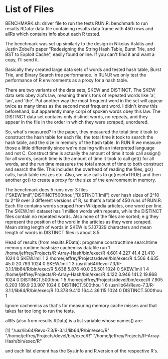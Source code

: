 # List of Files

BENCHMARK.sh: driver file to run the tests
RUN.R: benchmark to run
results.RData: data file containing results data frame with 450 rows and allRs which contains info about each R tested.

The benchmark was set up similarly to the design in Nikolas Askitis and Justin Zobel's paper "Redesigning the String Hash Table, Burst Trie, and BST to Exploit Cache", easily found online. If you can't find it and want a copy, I'll send it.

Basically they created large data sets of words and tested hash table, Burst Trie, and Binary Search tree performance. In RUN.R we only test the performance of R environments as a proxy for a hash table.

There are two variants of the data sets, SKEW and DISTINCT. The SKEW data sets obey zipfs law, meaning there's tons of repeated words like 'a', 'an', and 'the'. Put another way the most frequent word in the set will appear twice as many times as the second most frequent word. I didn't know this beforehand, but apparently many corpi of spoken words obey this law. The DISTINCT data set contains only distinct words, no repeats, and they appear in the file in the order in which they were scraped, unordered.

So, what's measured? In the paper, they measured the total time it took to construct the hash table for each file, the total time it took to search the hash table, and the size in memory of the hash table. In RUN.R we measure those a little differently since we're dealing with an interpreted language and not C. Construct time is actually the amount of time it took call assign() for all words, search time is the amount of time it took to call get() for all words, and the run time measures the total amount of time to both construct and search the file. This includes the overhead of reading the files, gc() calls, hash table resizes etc. Also, we use calls to gc(reset=TRUE) and then another gc() to create a proxy for the size of the environment in memory.

The benchmark does 5 runs over 3 files ("SKEW.1mil","DISTINCT500thou","DISTINCT.1mil") over hash sizes of 2^10 to 2^19 over 3 different versions of R, so that's a total of 450 runs of RUN.R. Each file contains words scraped from Wikipedia articles, one word per line. The SKEW.1mil dataset has 1 million words with repeats, while the DISTINCT files contain no repeated words. Also none of the files are sorted; e.g they represent the position of the word in the articles as they were scraped. Mean string length of words in SKEW is 5.107329 characters and mean length of words in DISTINCT files is about 8.5.

Head of results (from results.RData):
                                        progname constructtime searchtime memory runtime hashsize cachemiss         datafile run
1 /home/jeffrey/Projects/R-Array-Hash/bin/exec/R         4.601      4.227   41.4  21.410     1024         0        SKEW.1mil   1
2        /home/jeffrey/Projects/devel/bin/exec/R         4.506      4.635   45.0  20.793     1024         0        SKEW.1mil   1
3 /usr/lib64/Revo-7.3/R-3.1.1/lib64/R/bin/exec/R         5.638      5.876   40.0  25.501     1024         0        SKEW.1mil   1
4 /home/jeffrey/Projects/R-Array-Hash/bin/exec/R         4.122      3.946  141.2  19.868     1024         0 DISTINCT.500thou   1
5        /home/jeffrey/Projects/devel/bin/exec/R         7.905      6.203  189.9  23.907     1024         0 DISTINCT.500thou   1
6 /usr/lib64/Revo-7.3/R-3.1.1/lib64/R/bin/exec/R        10.378      9.410  164.4  36.115     1024         0 DISTINCT.500thou   1

Ignore cachemiss as that's for measuring memory cache misses and that takes far too long to run the tests.

allRs (also from results.RData) is a list variable whose names() are:

[1] "/usr/lib64/Revo-7.3/R-3.1.1/lib64/R/bin/exec/R" "/home/jeffrey/Projects/devel/bin/exec/R"        "/home/jeffrey/Projects/R-Array-Hash/bin/exec/R"

and each list element has the Sys.info and R.version of the respective R's.
